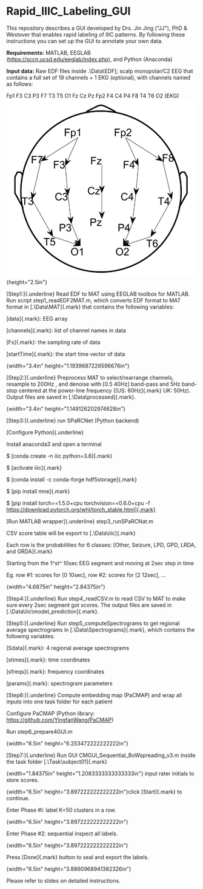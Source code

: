 # Rapid_IIIC_Labeling_GUI

This repository describes a GUI developed by Drs. Jin Jing ("JJ"), PhD & Westover that enables rapid labeling of IIIC patterns. By following these instructions you can set up the GUI to annotate your own data. 

**Requirements:** MATLAB, EEGLAB (https://sccn.ucsd.edu/eeglab/index.php), and Python (Anaconda)

**Input data:** Raw EDF files inside .\Data\EDF\]; scalp monopolar/C2 EEG that contains a full set of 19 channels + 1 EKG (optional), with channels named as follows:

Fp1 F3 C3 P3 F7 T3 T5 O1 Fz Cz Pz Fp2 F4 C4 P4 F8 T4 T6 O2 (EKG)
![10-20 EEG montage](readme.fld/image001.png){height="2.5in"}

[Step1:]{.underline} Read EDF to MAT using EEGLAB toolbox for MATLAB. Run script step1_readEDF2MAT.m, which converts EDF format to MAT format in [.\Data\MAT\]{.mark} that contains the following variables:

[data]{.mark}: EEG array

[channels]{.mark}: list of channel names in data

[Fs]{.mark}: the sampling rate of data

[startTime]{.mark}: the start time vector of data

{width="3.4in" height="1.1939687226596676in"}

[Step2:]{.underline} Preprocess MAT to select/rearrange channels, resample to 200Hz , and denoise with [0.5 40Hz] band-pass and 5Hz band-stop centered at the power-line frequency ([US: 60Hz]{.mark} UK: 50Hz). Output files are saved in [.\Data\processed\]{.mark}.

{width="3.4in" height="1.149126202974628in"}

[Step3:]{.underline} run SPaRCNet (Python backend)

[Configure Python]{.underline}

Install anaconda3 and open a terminal

$ [conda create -n iiic python=3.6]{.mark}

$ [activate iiic]{.mark}

$ [conda install -c conda-forge hdf5storage]{.mark}

$ [pip install mne]{.mark}

$ [pip install torch==1.5.0+cpu torchvision==0.6.0+cpu -f https://download.pytorch.org/whl/torch_stable.html]{.mark}

[Run MATLAB wrapper]{.underline} step3_runSPaRCNat.m

CSV score table will be export to [.\Data\iiic\]{.mark}

Each row is the probabilities for 6 classes: [Other, Seizure, LPD, GPD, LRDA, and GRDA]{.mark}

Starting from the 1^st^ 10sec EEG segment and moving at 2sec step in time

Eg. row #1: scores for [0 10sec], row #2: scores for [2 12sec], ...

{width="4.6875in" height="2.84375in"}

[Step4:]{.underline} Run step4_readCSV.m to read CSV to MAT to make sure every 2sec segment got scores. The output files are saved in [.\Data\iiic\model_prediction\]{.mark}.

[Step5:]{.underline} Run step5_computeSpectrograms to get regional average spectrograms in [.\Data\Spectrograms\]{.mark}, which contains the following variables:

[Sdata]{.mark}: 4 regional average spectrograms

[stimes]{.mark}: time coordinates

[sfreqs]{.mark}: frequency coordinates

[params]{.mark}: spectrogram parameters

[Step6:]{.underline} Compute embedding map (PaCMAP) and wrap all inputs into one task folder for each patient

Configure PaCMAP (Python library: https://github.com/YingfanWang/PaCMAP)

Run step6_prepare4GUI.m

{width="6.5in" height="6.253472222222222in"}

[Step7:]{.underline} Run GUI CMGUI_Sequential_BoWspreading_v3.m inside the task folder [.\Task\subject01\]{.mark}

{width="1.84375in" height="1.2083333333333333in"} input rater initials to store scores.

{width="6.5in" height="3.897222222222222in"}click [Start]{.mark} to continue.

Enter Phase #I: label K=50 clusters in a row.

{width="6.5in" height="3.897222222222222in"}

Enter Phase #2: sequential inspect all labels.

{width="6.5in" height="3.897222222222222in"}

Press [Done]{.mark} button to seal and export the labels.

{width="6.5in" height="3.8860968941382326in"}

Please refer to slides on detailed instructions.
